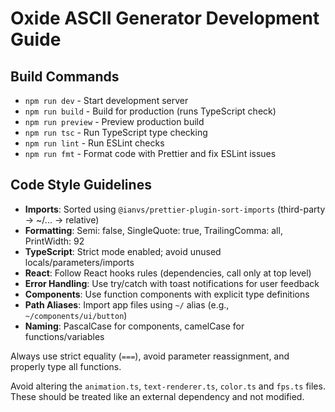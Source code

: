 # Oxide ASCII Generator Development Guide

## Build Commands
- `npm run dev` - Start development server
- `npm run build` - Build for production (runs TypeScript check)
- `npm run preview` - Preview production build
- `npm run tsc` - Run TypeScript type checking
- `npm run lint` - Run ESLint checks
- `npm run fmt` - Format code with Prettier and fix ESLint issues

## Code Style Guidelines
- **Imports**: Sorted using `@ianvs/prettier-plugin-sort-imports` (third-party → ~/... → relative)
- **Formatting**: Semi: false, SingleQuote: true, TrailingComma: all, PrintWidth: 92
- **TypeScript**: Strict mode enabled; avoid unused locals/parameters/imports
- **React**: Follow React hooks rules (dependencies, call only at top level)
- **Error Handling**: Use try/catch with toast notifications for user feedback
- **Components**: Use function components with explicit type definitions
- **Path Aliases**: Import app files using `~/` alias (e.g., `~/components/ui/button`)
- **Naming**: PascalCase for components, camelCase for functions/variables

Always use strict equality (`===`), avoid parameter reassignment, and properly type all functions.

Avoid altering the `animation.ts`, `text-renderer.ts`, `color.ts` and `fps.ts` files. These should be treated like an external dependency and not modified.

